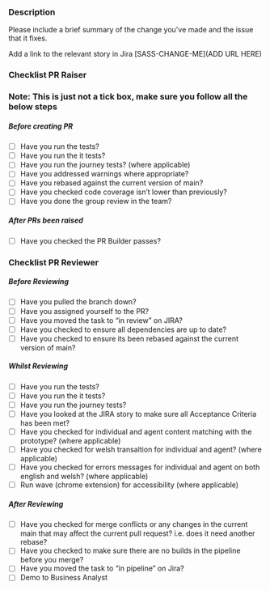 ### Description
Please include a brief summary of the change you've made and the issue that it fixes.

Add a link to the relevant story in Jira
[SASS-CHANGE-ME](ADD URL HERE)

### Checklist PR Raiser
### Note: This is just not a tick box, make sure you follow all the below steps
##### Before creating PR
- [ ]  Have you run the tests?
- [ ]  Have you run the it tests?
- [ ]  Have you run the journey tests? (where applicable)
- [ ]  Have you addressed warnings where appropriate?
- [ ]  Have you rebased against the current version of main?
- [ ]  Have you checked code coverage isn’t lower than previously?
- [ ]  Have you done the group review in the team?

##### After PRs been raised
- [ ]  Have you checked the PR Builder passes?
  
### Checklist PR Reviewer
##### Before Reviewing
- [ ]  Have you pulled the branch down?
- [ ]  Have you assigned yourself to the PR?
- [ ]  Have you moved the task to “in review” on JIRA?
- [ ]  Have you checked to ensure all dependencies are up to date?
- [ ]  Have you checked to ensure its been rebased against the current version of main?

##### Whilst Reviewing
- [ ]  Have you run the tests?
- [ ]  Have you run the it tests?
- [ ]  Have you run the journey tests?
- [ ]  Have you looked at the JIRA story to make sure all Acceptance Criteria has been met?
- [ ]  Have you checked for individual and agent content matching with the prototype? (where applicable)
- [ ]  Have you checked for welsh transaltion for individual and agent? (where applicable)
- [ ]  Have you checked for errors messages for individual and agent on both english and welsh? (where applicable) 
- [ ]  Run wave (chrome extension) for accessibility (where applicable)

##### After Reviewing
- [ ]  Have you checked for merge conflicts or any changes in the current main that may affect the current pull request? i.e. does it need another rebase?
- [ ]  Have you checked to make sure there are no builds in the pipeline before you merge?
- [ ]  Have you moved the task to “in pipeline” on Jira?
- [ ]  Demo to Business Analyst
